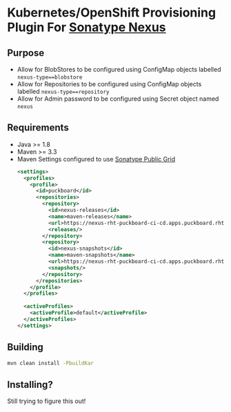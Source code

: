 # Kubernetes/OpenShift Provisioning Plugin For [Sonatype Nexus](https://www.sonatype.com/nexus-repository-sonatype)

## Purpose
* Allow for BlobStores to be configured using ConfigMap objects labelled `nexus-type==blobstore`
* Allow for Repositories to be configured using ConfigMap objects labelled `nexus-type==repository`
* Allow for Admin password to be configured using Secret object named `nexus`

## Requirements
* Java >= 1.8
* Maven >= 3.3
* Maven Settings configured to use [Sonatype Public Grid](https://repository.sonatype.org/content/groups/sonatype-public-grid/)
  ```xml
  <settings>
    <profiles>
      <profile>
        <id>puckboard</id>
        <repositories>
          <repository>
            <id>nexus-releases</id>
            <name>maven-releases</name>
            <url>https://nexus-rht-puckboard-ci-cd.apps.puckboard.rht-labs.com/repository/maven-releases/</url>
            <releases/>
          </repository>
          <repository>
            <id>nexus-snapshots</id>
            <name>maven-snapshots</name>
            <url>https://nexus-rht-puckboard-ci-cd.apps.puckboard.rht-labs.com/repository/maven-snapshots/</url>
            <snapshots/>
          </repository>
        </repositories>
      </profile>
    </profiles>
    
    <activeProfiles>
      <activeProfile>default</activeProfile>
    </activeProfiles>
  </settings>
  ```

## Building
```bash
mvn clean install -PbuildKar
```

## Installing?
Still trying to figure this out!